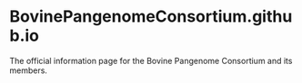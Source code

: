 # BovinePangenomeConsortium.github.io
The official information page for the Bovine Pangenome Consortium and its members.
